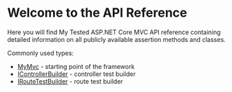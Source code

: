 # Welcome to the API Reference

Here you will find My Tested ASP.NET Core MVC API reference containing detailed information on all publicly available assertion methods and classes.

Commonly used types:

- [MyMvc](/api/MyTested.AspNetCore.Mvc.MyMvc.html) - starting point of the framework
- [IControllerBuilder](/api/MyTested.AspNetCore.Mvc.Builders.Contracts.Controllers.IControllerBuilder`1.html) - controller test builder
- [IRouteTestBuilder](/api/MyTested.AspNetCore.Mvc.Builders.Contracts.Routes.IRouteTestBuilder.html) - route test builder